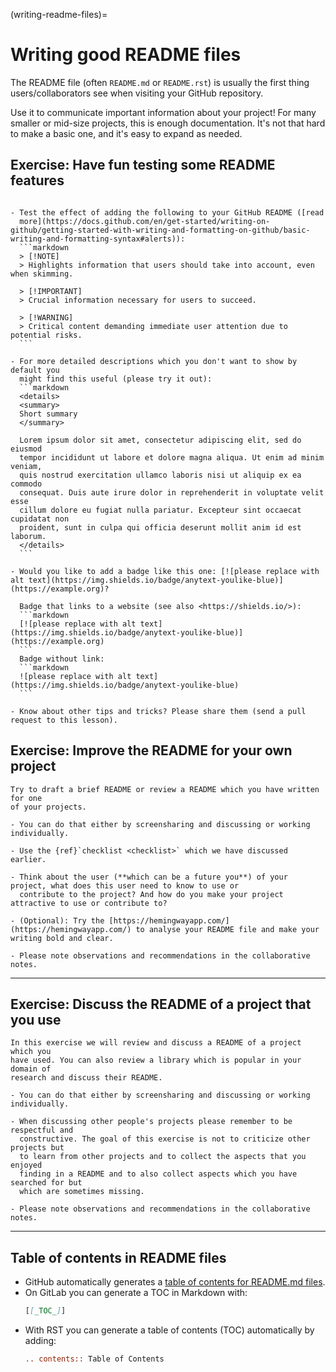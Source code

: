 (writing-readme-files)=

# Writing good README files

The README file (often `README.md` or `README.rst`) is usually the first thing
users/collaborators see when visiting your GitHub repository.

Use it to communicate important information about your project!  For many
smaller or mid-size projects, this is enough documentation.  It's not that hard
to make a basic one, and it's easy to expand as needed.


## Exercise: Have fun testing some README features

````{exercise} Exercise README-1: Have fun testing some README features you may not have heard about

- Test the effect of adding the following to your GitHub README ([read
  more](https://docs.github.com/en/get-started/writing-on-github/getting-started-with-writing-and-formatting-on-github/basic-writing-and-formatting-syntax#alerts)):
  ```markdown
  > [!NOTE]
  > Highlights information that users should take into account, even when skimming.

  > [!IMPORTANT]
  > Crucial information necessary for users to succeed.

  > [!WARNING]
  > Critical content demanding immediate user attention due to potential risks.
  ```

- For more detailed descriptions which you don't want to show by default you
  might find this useful (please try it out):
  ```markdown
  <details>
  <summary>
  Short summary
  </summary>

  Lorem ipsum dolor sit amet, consectetur adipiscing elit, sed do eiusmod
  tempor incididunt ut labore et dolore magna aliqua. Ut enim ad minim veniam,
  quis nostrud exercitation ullamco laboris nisi ut aliquip ex ea commodo
  consequat. Duis aute irure dolor in reprehenderit in voluptate velit esse
  cillum dolore eu fugiat nulla pariatur. Excepteur sint occaecat cupidatat non
  proident, sunt in culpa qui officia deserunt mollit anim id est laborum.
  </details>
  ```

- Would you like to add a badge like this one: [![please replace with alt text](https://img.shields.io/badge/anytext-youlike-blue)](https://example.org)?

  Badge that links to a website (see also <https://shields.io/>):
  ```markdown
  [![please replace with alt text](https://img.shields.io/badge/anytext-youlike-blue)](https://example.org)
  ```
  Badge without link:
  ```markdown
  ![please replace with alt text](https://img.shields.io/badge/anytext-youlike-blue)
  ```

- Know about other tips and tricks? Please share them (send a pull request to this lesson).
````


## Exercise: Improve the README for your own project

```{exercise} Exercise README-2: Draft or improve a README for one of your recent projects
Try to draft a brief README or review a README which you have written for one
of your projects.

- You can do that either by screensharing and discussing or working individually.

- Use the {ref}`checklist <checklist>` which we have discussed earlier.

- Think about the user (**which can be a future you**) of your project, what does this user need to know to use or
  contribute to the project? And how do you make your project attractive to use or contribute to?

- (Optional): Try the [https://hemingwayapp.com/](https://hemingwayapp.com/) to analyse your README file and make your writing bold and clear.

- Please note observations and recommendations in the collaborative notes.
```

---

## Exercise: Discuss the README of a project that you use

```{exercise} Exercise README-3: Review and discuss a README of a project that you have used
In this exercise we will review and discuss a README of a project which you
have used. You can also review a library which is popular in your domain of
research and discuss their README.

- You can do that either by screensharing and discussing or working individually.

- When discussing other people's projects please remember to be respectful and
  constructive. The goal of this exercise is not to criticize other projects but
  to learn from other projects and to collect the aspects that you enjoyed
  finding in a README and to also collect aspects which you have searched for but
  which are sometimes missing.

- Please note observations and recommendations in the collaborative notes.
```

---

## Table of contents in README files

- GitHub automatically generates a [table of contents for README.md files](https://docs.github.com/en/github/creating-cloning-and-archiving-repositories/about-readmes#auto-generated-table-of-contents-for-readme-files).
- On GitLab you can generate a TOC in Markdown with:
  ```markdown
  [[_TOC_]]
  ```
- With RST you can generate a table of contents (TOC) automatically by adding:
  ```rst
  .. contents:: Table of Contents
  ```
